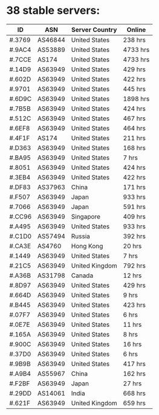# 38 stable servers:

| ID | ASN | Server Country | Online |
| ------ | ------ | ------ | ------ |
| #.3769 | AS46844 | United States | 238 hrs |
| #.9AC4 | AS53889 | United States | 4733 hrs |
| #.7CCE | AS174 | United States | 4733 hrs |
| #.14D9 | AS63949 | United States | 429 hrs |
| #.602D | AS63949 | United States | 422 hrs |
| #.9701 | AS63949 | United States | 445 hrs |
| #.6D9C | AS63949 | United States | 1898 hrs |
| #.7B5B | AS63949 | United States | 424 hrs |
| #.512C | AS63949 | United States | 467 hrs |
| #.6EF8 | AS63949 | United States | 464 hrs |
| #.4F1F | AS174 | United States | 211 hrs |
| #.D363 | AS63949 | United States | 168 hrs |
| #.BA95 | AS63949 | United States | 7 hrs |
| #.8051 | AS63949 | United States | 424 hrs |
| #.3EB4 | AS63949 | United States | 422 hrs |
| #.DF83 | AS37963 | China | 171 hrs |
| #.F507 | AS63949 | Japan | 933 hrs |
| #.7066 | AS63949 | Japan | 591 hrs |
| #.CC96 | AS63949 | Singapore | 409 hrs |
| #.A495 | AS63949 | United States | 933 hrs |
| #.C1D0 | AS57494 | Russia | 392 hrs |
| #.CA3E | AS4760 | Hong Kong | 20 hrs |
| #.1449 | AS63949 | United States | 7 hrs |
| #.21C5 | AS63949 | United Kingdom | 792 hrs |
| #.A36B | AS31798 | Canada | 12 hrs |
| #.8D97 | AS63949 | United States | 429 hrs |
| #.664D | AS63949 | United States | 9 hrs |
| #.B445 | AS63949 | United States | 423 hrs |
| #.07F7 | AS63949 | United States | 6 hrs |
| #.0E7E | AS63949 | United States | 11 hrs |
| #.165A | AS63949 | United States | 8 hrs |
| #.900C | AS63949 | United States | 16 hrs |
| #.37D0 | AS63949 | United States | 6 hrs |
| #.9B9B | AS63949 | United States | 417 hrs |
| #.A9B4 | AS55967 | China | 162 hrs |
| #.F2BF | AS63949 | Japan | 27 hrs |
| #.29DD | AS14061 | India | 668 hrs |
| #.621F | AS63949 | United Kingdom | 659 hrs |


